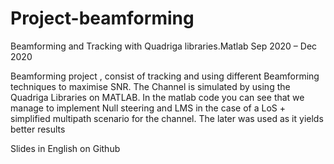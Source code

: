 # Project-beamforming


Beamforming and Tracking with Quadriga libraries.Matlab
Sep 2020 – Dec 2020

Beamforming project , consist of tracking and using different Beamforming techniques to maximise SNR. The Channel is simulated by using the Quadriga Libraries on MATLAB.
In the matlab code you can see that we manage to implement Null steering and LMS in the case of a  LoS + simplified multipath scenario for the channel. The later was used as it yields better results 

Slides in English on Github
